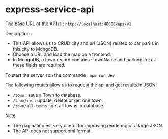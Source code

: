 # express-service-api

The base URL of the API is : ```http://localhost:40000/api/v1```

Description : 
* This API allows us to CRUD city and url (JSON) related to car parks in this city to MongoDB.
* Choose a URL and load the map on a frontend.
* In MongoDB, a town record contains : townName and parkingUrl; all these fields are required.

To start the server, run the commande : ```npm run dev```

The following routes allow us to request the api and get results in JSON:
* ```/town``` : save a Town to database.
* ```/town/:id``` : update, delete or get one town.
* ```/town/all-towns``` : get all towns in database.

Note: 
* The pagination est very useful for improving rendering of a large JSON.
* The API does not support xml format.
